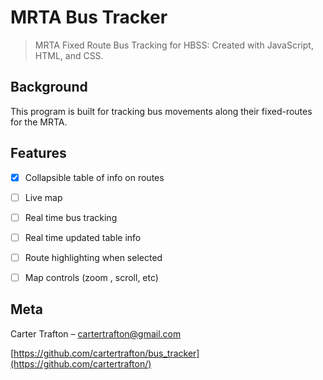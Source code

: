 # MRTA Bus Tracker
>MRTA Fixed Route Bus Tracking for HBSS: Created with JavaScript, HTML, and CSS.

## Background
This program is built for tracking bus movements along their fixed-routes for the MRTA.

## Features
- [x] Collapsible table of info on routes
- [ ] Live map
- [ ] Real time bus tracking
- [ ] Real time updated table info
- [ ] Route highlighting when selected
- [ ] Map controls (zoom , scroll, etc)


## Meta
Carter Trafton – cartertrafton@gmail.com

[https://github.com/cartertrafton/bus_tracker](https://github.com/cartertrafton/)
